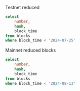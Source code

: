 
Testnet reduced
```sql
select
    number,
    hash,
    block_time
from blocks
where block_time < '2024-07-25'
```

Mainnet reduced blocks
```sql
select
    number,
    hash,
    block_time
from blocks
where block_time < '2024-08-13'
```

